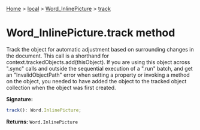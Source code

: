 [Home](./index) &gt; [local](local.md) &gt; [Word\_InlinePicture](local.word_inlinepicture.md) &gt; [track](local.word_inlinepicture.track.md)

# Word\_InlinePicture.track method

Track the object for automatic adjustment based on surrounding changes in the document. This call is a shorthand for context.trackedObjects.add(thisObject). If you are using this object across ".sync" calls and outside the sequential execution of a ".run" batch, and get an "InvalidObjectPath" error when setting a property or invoking a method on the object, you needed to have added the object to the tracked object collection when the object was first created.

**Signature:**
```javascript
track(): Word.InlinePicture;
```
**Returns:** `Word.InlinePicture`

